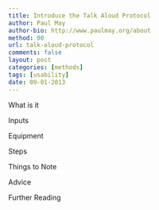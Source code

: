 ```yaml
---
title: Introduce the Talk Aloud Protocol
author: Paul May
author-bio: http://www.paulmay.org/about
method: 00
url: talk-aloud-protocol
comments: false
layout: post
categories: [methods]
tags: [usability]
date: 09-01-2013
---
```

What is it

Inputs

Equipment

Steps

Things to Note

Advice

Further Reading